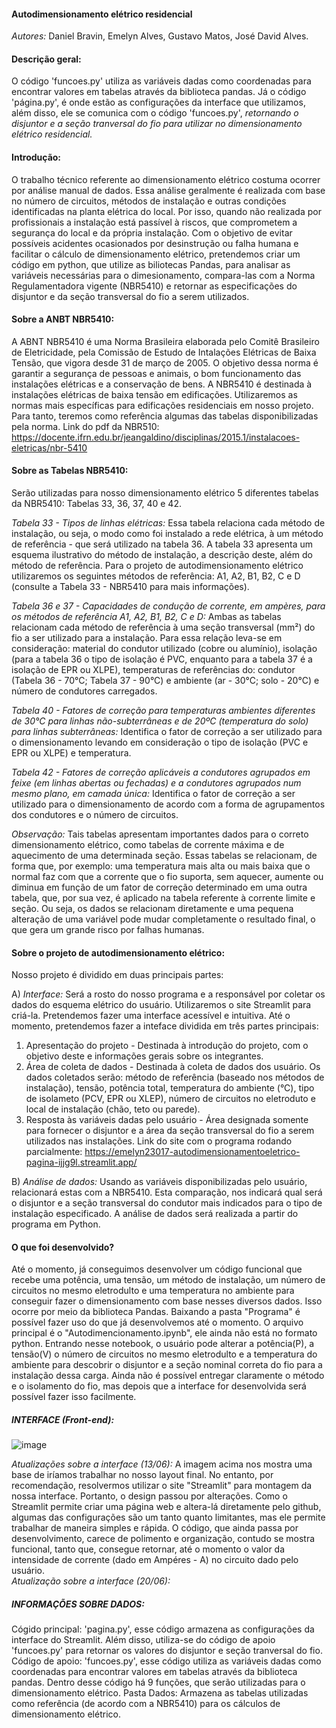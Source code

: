 #### Autodimensionamento elétrico residencial 
*Autores:* Daniel Bravin, Emelyn Alves, Gustavo Matos, José David Alves.  

#### Descrição geral: 
O código 'funcoes.py' utiliza as variáveis dadas como coordenadas para encontrar valores em tabelas através da biblioteca pandas. Já o código 'página.py', é onde estão as configurações da interface que utilizamos, além disso, ele se comunica com o código 'funcoes.py', *retornando o disjuntor e a seção tranversal do fio para utilizar no dimensionamento elétrico residencial.* 

#### Introdução: 
O trabalho técnico referente ao dimensionamento elétrico costuma ocorrer por análise manual de dados. Essa análise geralmente é realizada com base no número de circuitos, métodos de instalação e outras condições identificadas na planta elétrica do local. Por isso, quando não realizada por profissionais a instalação está passível à riscos, que comprometem a segurança do local e da própria instalação. Com o objetivo de evitar possíveis acidentes ocasionados por desinstrução ou falha humana e facilitar o cálculo de dimensionamento elétrico, pretendemos criar um código em python, que utilize as biliotecas Pandas, para analisar as variáveis necessárias para o dimesionamento, compara-las com a Norma Regulamentadora vigente (NBR5410) e retornar as especificações do disjuntor e da seção transversal do fio a serem utilizados.

#### Sobre a ANBT NBR5410:
A ABNT NBR5410 é uma Norma Brasileira elaborada pelo Comitê Brasileiro de Eletricidade, pela Comissão de Estudo de Intalações Elétricas de Baixa Tensão, que vigora desde 31 de março de 2005. O objetivo dessa norma é garantir a segurança de pessoas e animais, o bom funcionamento das instalações elétricas e a conservação de bens. 
A NBR5410 é destinada à instalações elétricas de baixa tensão em edificações. Utilizaremos as normas mais específicas para edificações residenciais em nosso projeto. Para tanto, teremos como referência algumas das tabelas disponibilizadas pela norma. Link do pdf da NBR510: https://docente.ifrn.edu.br/jeangaldino/disciplinas/2015.1/instalacoes-eletricas/nbr-5410

#### Sobre as Tabelas NBR5410: 
Serão utilizadas para nosso dimensionamento elétrico 5 diferentes tabelas da NBR5410: Tabelas 33, 36, 37, 40 e 42.

*Tabela 33 - Tipos de linhas elétricas:* Essa tabela relaciona cada método de instalação, ou seja, o modo como foi instalado a rede elétrica, à um método de referência - que será utilizado na tabela 36. A tabela 33 apresenta um esquema ilustrativo do método de instalação, a descrição deste, além do método de referência. Para o projeto de autodimensionamento elétrico utilizaremos os seguintes métodos de referência: A1, A2, B1, B2, C e D (consulte a Tabela 33 - NBR5410 para mais informações). 

*Tabela 36 e 37 - Capacidades de condução de corrente, em ampères, para os métodos de referência A1, A2, B1, B2, C e D:* Ambas as tabelas relacionam cada método de referência à uma seção transversal (mm²) do fio a ser utilizado para a instalação. Para essa relação leva-se em consideração: material do condutor utilizado (cobre ou alumínio), isolação (para a tabela 36 o tipo de isolação é PVC, enquanto para a tabela 37 é a isolação de EPR ou XLPE), temperaturas de referências do: condutor (Tabela 36 - 70°C; Tabela 37 - 90°C) e ambiente (ar - 30°C; solo - 20°C) e número de condutores carregados. 

*Tabela 40 - Fatores de correção para temperaturas ambientes diferentes de 30°C para linhas não-subterrâneas e de 20ºC (temperatura do solo) para linhas subterrâneas:* Identifica o fator de correção a ser utilizado para o dimensionamento levando em consideração o tipo de isolação (PVC e EPR ou XLPE) e temperatura. 

*Tabela 42 - Fatores de correção aplicáveis a condutores agrupados em feixe (em linhas abertas ou fechadas) e a condutores agrupados num mesmo plano, em camada única:* Identifica o fator de correção a ser utilizado para o dimensionamento de acordo com a forma de agrupamentos dos condutores e o número de circuitos. 

*Observação:* Tais tabelas apresentam importantes dados para o correto dimensionamento elétrico, como tabelas de corrente máxima e de aquecimento de uma determinada seção. Essas tabelas se relacionam, de forma que, por exemplo: uma temperatura mais alta ou mais baixa que o normal faz com que a corrente que o fio suporta, sem aquecer, aumente ou diminua em função de um fator de correção determinado em uma outra tabela, que, por sua vez, é aplicado na tabela referente à corrente limite e seção. Ou seja, os dados se relacionam diretamente e uma pequena alteração de uma variável pode mudar completamente o resultado final, o que gera um grande risco por falhas humanas.

#### Sobre o projeto de autodimensionamento elétrico: 

Nosso projeto é dividido em duas principais partes: 

  A) *Interface:* Será a rosto do nosso programa e a responsável por coletar os dados do esquema elétrico do usuário. Utilizaremos o site Streamlit para criá-la. Pretendemos fazer uma interface acessível e intuitiva. Até o momento, pretendemos fazer a inteface dividida em três partes principais: 
  1. Apresentação do projeto - Destinada à introdução do projeto, com o objetivo deste e informações gerais sobre os integrantes. 
  2. Área de coleta de dados - Destinada à coleta de dados dos usuário. Os dados coletados serão: método de referência (baseado nos métodos de instalação), tensão, potência total, temperatura do ambiente (°C), tipo de isolameto (PCV, EPR ou XLEP), número de circuitos no eletroduto e local de instalação (chão, teto ou parede). 
  3. Resposta às variáveis dadas pelo usuário - Área designada somente para fornecer o disjuntor e a área da seção transversal do fio a serem utilizados nas instalações.
  Link do site com o programa rodando parcialmente: https://emelyn23017-autodimensionamentoeletrico-pagina-ijjg9l.streamlit.app/ 
  
  B) *Análise de dados:* Usando as variáveis disponibilizadas pelo usuário, relacionará estas com a NBR5410. Esta comparação, nos indicará qual será o disjuntor e a seção transversal do condutor mais indicados para o tipo de instalação especificado. A análise de dados será realizada a partir do programa em Python. 

#### O que foi desenvolvido?
Até o momento, já conseguimos desenvolver um código funcional que recebe uma potência, uma tensão, um método de instalação, um número de circuitos no mesmo eletrodulto e uma temperatura no ambiente para conseguir fazer o dimensionamento com base nesses diversos dados. Isso ocorre por meio da biblioteca Pandas. Baixando a pasta "Programa" é possível fazer uso do que já desenvolvemos até o momento. O arquivo principal é o "Autodimencionamento.ipynb", ele ainda não está no formato python. Entrando nesse notebook, o usuário pode alterar a potência(P), a tensão(V) o número de circuitos no mesmo eletrodulto e a temperatura do ambiente para descobrir o disjuntor e a seção nominal correta do fio para a instalação dessa carga. Ainda não é possível entregar claramente o método e o isolamento do fio, mas depois que a interface for desenvolvida será possível fazer isso facilmente.

##### INTERFACE (Front-end):
![image](https://github.com/emelyn23017/autodimensionamentoeletrico/assets/135053736/968dcd4e-403c-4dc9-87de-beb39a8ca194)

*Atualizações sobre a interface (13/06):* A imagem acima nos mostra uma base de iríamos trabalhar no nosso layout final. No entanto, por recomendação, resolvermos utilizar o site "Streamlit" para montagem da nossa interface. Portanto, o design passou por alterações. Como o Streamlit permite criar uma página web e altera-lá diretamente pelo github, algumas das configurações são um tanto quanto limitantes, mas ele permite trabalhar de maneira simples e rápida. O código, que ainda passa por desenvolvimento, carece de polimento e organização, contudo se mostra funcional, tanto que, consegue retornar, até o momento o valor da intensidade de corrente (dado em Ampéres - A) no circuito dado pelo usuário.  
*Atualização sobre a interface (20/06):* 

##### INFORMAÇÕES SOBRE DADOS:
Cógido principal: 'pagina.py', esse código armazena as configurações da interface do Streamlit. Além disso, utiliza-se do código de apoio 'funcoes.py' para retornar os valores do disjuntor e seção tranversal do fio. 
Código de apoio: 'funcoes.py', esse código utiliza as variáveis dadas como coordenadas para encontrar valores em tabelas através da biblioteca pandas. Dentro desse código há 9 funções, que serão utilizadas para o dimensionamento elétrico. 
Pasta Dados: Armazena as tabelas utilizadas como referência (de acordo com a NBR5410) para os cálculos de dimensionamento elétrico. 
